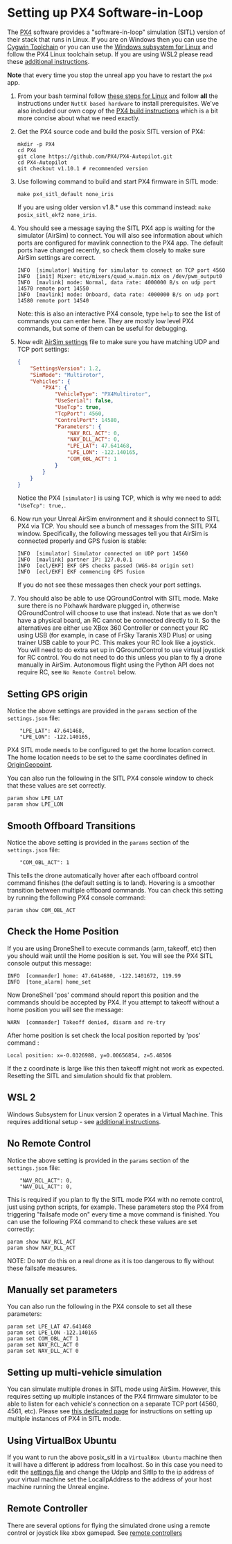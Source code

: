 # Setting up PX4 Software-in-Loop

The [PX4](http://dev.px4.io) software provides a "software-in-loop" simulation (SITL) version of
their stack that runs in Linux. If you are on Windows then you can use the [Cygwin
Toolchain](https://dev.px4.io/master/en/setup/dev_env_windows_cygwin.html) or you can use the
[Windows subsystem for Linux](https://docs.microsoft.com/en-us/windows/wsl/install-win10) and follow
the PX4 Linux toolchain setup. If you are using WSL2 please read these [additional
instructions](px4_sitl_wsl2.md).

**Note** that every time you stop the unreal app you have to restart the `px4` app.

1. From your bash terminal follow [these steps for
   Linux](https://docs.px4.io/master/en/dev_setup/dev_env_linux.html) and follow **all** the
   instructions under `NuttX based hardware` to install prerequisites. We've also included our own
   copy of the [PX4 build instructions](px4_build.md) which is a bit more concise about what we need
   exactly.

2. Get the PX4 source code and build the posix SITL version of PX4:
    ```
    mkdir -p PX4
    cd PX4
    git clone https://github.com/PX4/PX4-Autopilot.git
    cd PX4-Autopilot
    git checkout v1.10.1 # recommended version 
    ```

3. Use following command to build and start PX4 firmware in SITL mode:
    ```
    make px4_sitl_default none_iris
    ```
   If you are using older version v1.8.* use this command instead: `make posix_sitl_ekf2 none_iris`.

4. You should see a message saying the SITL PX4 app is waiting for the simulator (AirSim) to connect.
You will also see information about which ports are configured for mavlink connection to the PX4 app.
The default ports have changed recently, so check them closely to make sure AirSim settings are correct.
    ```
    INFO  [simulator] Waiting for simulator to connect on TCP port 4560
    INFO  [init] Mixer: etc/mixers/quad_w.main.mix on /dev/pwm_output0
    INFO  [mavlink] mode: Normal, data rate: 4000000 B/s on udp port 14570 remote port 14550
    INFO  [mavlink] mode: Onboard, data rate: 4000000 B/s on udp port 14580 remote port 14540
    ```

    Note: this is also an interactive PX4 console, type `help` to see the
    list of commands you can enter here.  They are mostly low level PX4
    commands, but some of them can be useful for debugging.

5. Now edit [AirSim settings](settings.md) file to make sure you have matching UDP and TCP port settings:
    ```json
    {
        "SettingsVersion": 1.2,
        "SimMode": "Multirotor",
        "Vehicles": {
            "PX4": {
                "VehicleType": "PX4Multirotor",
                "UseSerial": false,
                "UseTcp": true,
                "TcpPort": 4560,
                "ControlPort": 14580,
                "Parameters": {
                    "NAV_RCL_ACT": 0,
                    "NAV_DLL_ACT": 0,
                    "LPE_LAT": 47.641468,
                    "LPE_LON": -122.140165,
                    "COM_OBL_ACT": 1
                }
            }
        }
    }
    ```
    Notice the PX4 `[simulator]` is using TCP, which is why we need to add: `"UseTcp": true,`.

6. Now run your Unreal AirSim environment and it should connect to SITL PX4 via TCP. You should see
   a bunch of messages from the SITL PX4 window. Specifically, the following messages tell you that
   AirSim is connected properly and GPS fusion is stable:
    ```
    INFO  [simulator] Simulator connected on UDP port 14560
    INFO  [mavlink] partner IP: 127.0.0.1
    INFO  [ecl/EKF] EKF GPS checks passed (WGS-84 origin set)
    INFO  [ecl/EKF] EKF commencing GPS fusion
    ```

    If you do not see these messages then check your port settings.

7. You should also be able to use QGroundControl with SITL mode.  Make sure there is no Pixhawk
   hardware plugged in, otherwise QGroundControl will choose to use that instead.  Note that as we
   don't have a physical board, an RC cannot be connected directly to it. So the alternatives are
   either use XBox 360 Controller or connect your RC using USB (for example, in case of FrSky
   Taranis X9D Plus) or using trainer USB cable to your PC. This makes your RC look like a joystick.
   You will need to do extra set up in QGroundControl to use virtual joystick for RC control.  You
   do not need to do this unless you plan to fly a drone manually in AirSim.  Autonomous flight
   using the Python API does not require RC, see `No Remote Control` below.

## Setting GPS origin

Notice the above settings are provided in the `params` section of the `settings.json` file:
```
    "LPE_LAT": 47.641468,
    "LPE_LON": -122.140165,
```

PX4 SITL mode needs to be configured to get the home location correct.
The home location needs to be set to the same coordinates defined in  [OriginGeopoint](settings.md#origingeopoint).

You can also run the following in the SITL PX4 console window to check
that these values are set correctly.

```
param show LPE_LAT
param show LPE_LON
```

## Smooth Offboard Transitions

Notice the above setting is provided in the `params` section of the `settings.json` file:
```
    "COM_OBL_ACT": 1
```

This tells the drone automatically hover after each offboard control command finishes (the default
setting is to land).  Hovering is a smoother transition between multiple offboard commands.  You can
check this setting by running the following PX4 console command:

```
param show COM_OBL_ACT
```

## Check the Home Position

If you are using DroneShell to execute commands (arm, takeoff, etc) then you should wait until the
Home position is set. You will see the PX4 SITL console output this message:

```
INFO  [commander] home: 47.6414680, -122.1401672, 119.99
INFO  [tone_alarm] home_set
```

Now DroneShell 'pos' command should report this position and the commands should be accepted by PX4.
If you attempt to takeoff without a home position you will see the message:

```
WARN  [commander] Takeoff denied, disarm and re-try
```

After home position is set check the local position reported by 'pos' command :

```
Local position: x=-0.0326988, y=0.00656854, z=5.48506
```

If the z coordinate is large like this then takeoff might not work as expected.  Resetting the SITL
and simulation should fix that problem.

## WSL 2

Windows Subsystem for Linux version 2 operates in a Virtual Machine.  This requires
additional setup - see [additional instructions](px4_sitl_wsl2.md).

## No Remote Control

Notice the above setting is provided in the `params` section of the `settings.json` file:
```
    "NAV_RCL_ACT": 0,
    "NAV_DLL_ACT": 0,
```

This is required if you plan to fly the SITL mode PX4 with no remote control, just using python
scripts, for example.  These parameters stop the PX4 from triggering "failsafe mode on" every time a
move command is finished.  You can use the following PX4 command to check these values are set
correctly:

```
param show NAV_RCL_ACT
param show NAV_DLL_ACT
```

NOTE: Do `NOT` do this on a real drone as it is too dangerous to fly without these failsafe measures.

## Manually set parameters

You can also run the following in the PX4 console to set all these parameters:

```
param set LPE_LAT 47.641468
param set LPE_LON -122.140165
param set COM_OBL_ACT 1
param set NAV_RCL_ACT 0
param set NAV_DLL_ACT 0
```

## Setting up multi-vehicle simulation

You can simulate multiple drones in SITL mode using AirSim. However, this requires setting up
multiple instances of the PX4 firmware simulator to be able to listen for each vehicle's connection
on a separate TCP port (4560, 4561, etc). Please see [this dedicated page](px4_multi_vehicle.md) for
instructions on setting up multiple instances of PX4 in SITL mode.

## Using VirtualBox Ubuntu

If you want to run the above posix_sitl in a `VirtualBox Ubuntu` machine then it will have a
different ip address from localhost. So in this case you need to edit the [settings
file](settings.md) and change the UdpIp and SitlIp to the ip address of your virtual machine set the
LocalIpAddress to the address of your host machine running the Unreal engine.

## Remote Controller

There are several options for flying the simulated drone using a remote control or joystick like
xbox gamepad. See [remote controllers](remote_control.md#RC_Setup_for_PX4)
